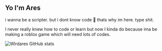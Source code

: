 ## Yo I'm Ares

i wanna be a scripter. but i dont know code 🤑 thats why im here. type shit.

I never really knew how to code or learn but now I kinda do because ima be making a roblox game which will need lots of codes.

![Wlrdares GitHub stats](https://github-readme-stats.vercel.app/api?username=Wlrdares&theme=midnight_purple_icons=true)